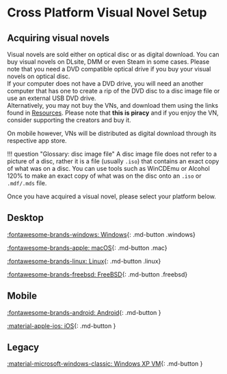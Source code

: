 # Cross Platform Visual Novel Setup

<h2> Acquiring visual novels </h2>

Visual novels are sold either on optical disc or as digital download. You can buy visual novels on DLsite, DMM or even
Steam in some cases. Please note that you need a DVD compatible optical drive if you buy your visual novels on optical
disc.    
If your computer does not have a DVD drive, you will need an another computer that has one to create a rip of the DVD
disc to a disc image file or use an external USB DVD drive.  
Alternatively, you may not buy the VNs, and download them using the links found in [Resources](/resources). Please note
that **this is piracy** and if you enjoy the VN, consider supporting the creators and buy it.

On mobile however, VNs will be distributed as digital download through its respective app store.

!!! question "Glossary: disc image file"
A disc image file does not refer to a picture of a disc, rather it is a file (usually `.iso`) that contains an exact
copy of what was on a disc. You can use tools such as WinCDEmu or Alcohol 120% to make an exact copy of what was on the
disc onto an `.iso` or `.mdf/.mds` file.

Once you have acquired a visual novel, please select your platform below.

<h2>Desktop</h2>

[:fontawesome-brands-windows: Windows](/vn-win/){: .md-button .windows}

[:fontawesome-brands-apple: macOS](/vn-mac/){: .md-button .mac}

[:fontawesome-brands-linux: Linux](/vn-linux/){: .md-button .linux}

[:fontawesome-brands-freebsd: FreeBSD](/vn-bsd/){: .md-button .freebsd}

<h2>Mobile</h2>

[:fontawesome-brands-android: Android](/vn-android/){: .md-button }

[:material-apple-ios: iOS](/vn-ios/){: .md-button }

<h2>Legacy</h2>

[:material-microsoft-windows-classic: Windows XP VM](/vn-winxp/){: .md-button } 


 




